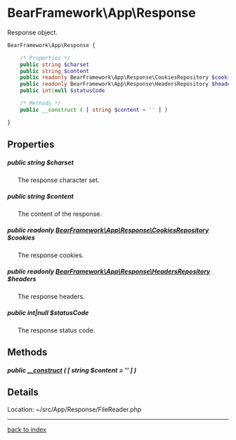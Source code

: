 # BearFramework\App\Response

Response object.

```php
BearFramework\App\Response {

	/* Properties */
	public string $charset
	public string $content
	public readonly BearFramework\App\Response\CookiesRepository $cookies
	public readonly BearFramework\App\Response\HeadersRepository $headers
	public int|null $statusCode

	/* Methods */
	public __construct ( [ string $content = '' ] )

}
```

## Properties

##### public string $charset

&nbsp;&nbsp;&nbsp;&nbsp;&nbsp;&nbsp;The response character set.

##### public string $content

&nbsp;&nbsp;&nbsp;&nbsp;&nbsp;&nbsp;The content of the response.

##### public readonly [BearFramework\App\Response\CookiesRepository](bearframework.app.response.cookiesrepository.class.md) $cookies

&nbsp;&nbsp;&nbsp;&nbsp;&nbsp;&nbsp;The response cookies.

##### public readonly [BearFramework\App\Response\HeadersRepository](bearframework.app.response.headersrepository.class.md) $headers

&nbsp;&nbsp;&nbsp;&nbsp;&nbsp;&nbsp;The response headers.

##### public int|null $statusCode

&nbsp;&nbsp;&nbsp;&nbsp;&nbsp;&nbsp;The response status code.

## Methods

##### public [__construct](bearframework.app.response.__construct.method.md) ( [ string $content = '' ] )

## Details

Location: ~/src/App/Response/FileReader.php

---

[back to index](index.md)

